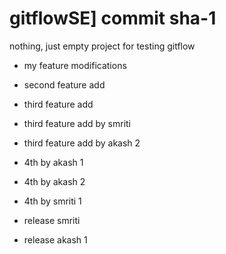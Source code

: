 # gitflowSE] commit sha-1
nothing, just empty project for testing gitflow

- my feature modifications

- second feature add

- third feature add

- third feature add by smriti

- third feature add by akash 2

- 4th by akash 1

- 4th by akash 2

- 4th by smriti 1

- release smriti

- release akash 1

